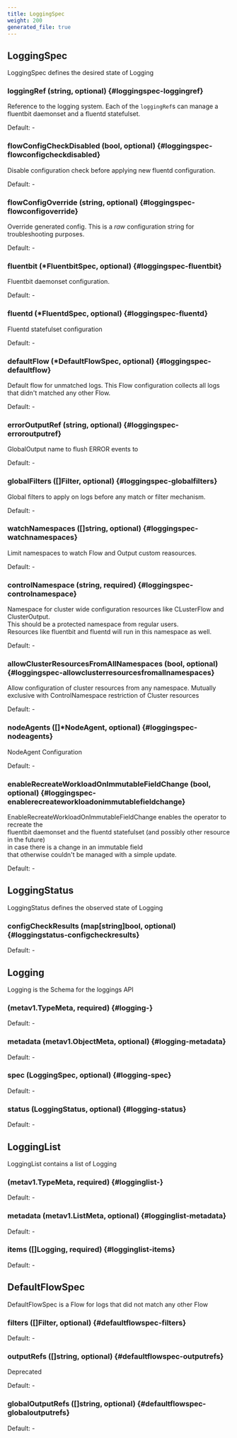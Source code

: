 ```yaml
---
title: LoggingSpec
weight: 200
generated_file: true
---
```


## LoggingSpec

LoggingSpec defines the desired state of Logging

### loggingRef (string, optional) {#loggingspec-loggingref}

Reference to the logging system. Each of the `loggingRef`s can manage a fluentbit daemonset and a fluentd statefulset.<br>

Default: -

### flowConfigCheckDisabled (bool, optional) {#loggingspec-flowconfigcheckdisabled}

Disable configuration check before applying new fluentd configuration.<br>

Default: -

### flowConfigOverride (string, optional) {#loggingspec-flowconfigoverride}

Override generated config. This is a *raw* configuration string for troubleshooting purposes.<br>

Default: -

### fluentbit (*FluentbitSpec, optional) {#loggingspec-fluentbit}

Fluentbit daemonset configuration.<br>

Default: -

### fluentd (*FluentdSpec, optional) {#loggingspec-fluentd}

Fluentd statefulset configuration<br>

Default: -

### defaultFlow (*DefaultFlowSpec, optional) {#loggingspec-defaultflow}

Default flow for unmatched logs. This Flow configuration collects all logs that didn't matched any other Flow.<br>

Default: -

### errorOutputRef (string, optional) {#loggingspec-erroroutputref}

GlobalOutput name to flush ERROR events to<br>

Default: -

### globalFilters ([]Filter, optional) {#loggingspec-globalfilters}

Global filters to apply on logs before any match or filter mechanism.<br>

Default: -

### watchNamespaces ([]string, optional) {#loggingspec-watchnamespaces}

Limit namespaces to watch Flow and Output custom reasources.<br>

Default: -

### controlNamespace (string, required) {#loggingspec-controlnamespace}

Namespace for cluster wide configuration resources like CLusterFlow and ClusterOutput.<br>This should be a protected namespace from regular users.<br>Resources like fluentbit and fluentd will run in this namespace as well.<br>

Default: -

### allowClusterResourcesFromAllNamespaces (bool, optional) {#loggingspec-allowclusterresourcesfromallnamespaces}

Allow configuration of cluster resources from any namespace. Mutually exclusive with ControlNamespace restriction of Cluster resources<br>

Default: -

### nodeAgents ([]*NodeAgent, optional) {#loggingspec-nodeagents}

NodeAgent Configuration<br>

Default: -

### enableRecreateWorkloadOnImmutableFieldChange (bool, optional) {#loggingspec-enablerecreateworkloadonimmutablefieldchange}

EnableRecreateWorkloadOnImmutableFieldChange enables the operator to recreate the<br>fluentbit daemonset and the fluentd statefulset (and possibly other resource in the future)<br>in case there is a change in an immutable field<br>that otherwise couldn't be managed with a simple update.<br>

Default: -


## LoggingStatus

LoggingStatus defines the observed state of Logging

### configCheckResults (map[string]bool, optional) {#loggingstatus-configcheckresults}

Default: -


## Logging

Logging is the Schema for the loggings API

###  (metav1.TypeMeta, required) {#logging-}

Default: -

### metadata (metav1.ObjectMeta, optional) {#logging-metadata}

Default: -

### spec (LoggingSpec, optional) {#logging-spec}

Default: -

### status (LoggingStatus, optional) {#logging-status}

Default: -


## LoggingList

LoggingList contains a list of Logging

###  (metav1.TypeMeta, required) {#logginglist-}

Default: -

### metadata (metav1.ListMeta, optional) {#logginglist-metadata}

Default: -

### items ([]Logging, required) {#logginglist-items}

Default: -


## DefaultFlowSpec

DefaultFlowSpec is a Flow for logs that did not match any other Flow

### filters ([]Filter, optional) {#defaultflowspec-filters}

Default: -

### outputRefs ([]string, optional) {#defaultflowspec-outputrefs}

Deprecated<br>

Default: -

### globalOutputRefs ([]string, optional) {#defaultflowspec-globaloutputrefs}

Default: -


